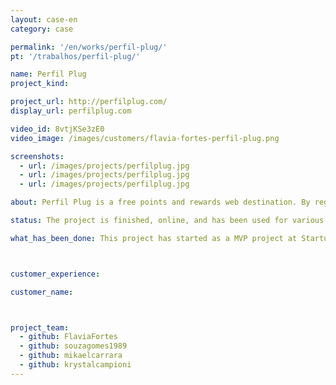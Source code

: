 ```yaml
---
layout: case-en
category: case

permalink: '/en/works/perfil-plug/'
pt: '/trabalhos/perfil-plug/'

name: Perfil Plug
project_kind:

project_url: http://perfilplug.com/
display_url: perfilplug.com

video_id: 8vtjKSe3zE0
video_image: /images/customers/flavia-fortes-perfil-plug.png

screenshots:
  - url: /images/projects/perfilplug.jpg
  - url: /images/projects/perfilplug.jpg
  - url: /images/projects/perfilplug.jpg

about: Perfil Plug is a free points and rewards web destination. By registering, users win virtual currency that can be redeemed across popular local retailers.

status: The project is finished, online, and has been used for various users.

what_has_been_done: This project has started as a MVP project at Startup:DEV, and then continued development on HE:Help, so now it's finished. It's a good example of someone who launched his idea and chose to continue with us.



customer_experience:

customer_name:



project_team:
  - github: FlaviaFortes
  - github: souzagomes1989
  - github: mikaelcarrara
  - github: krystalcampioni
---
```

